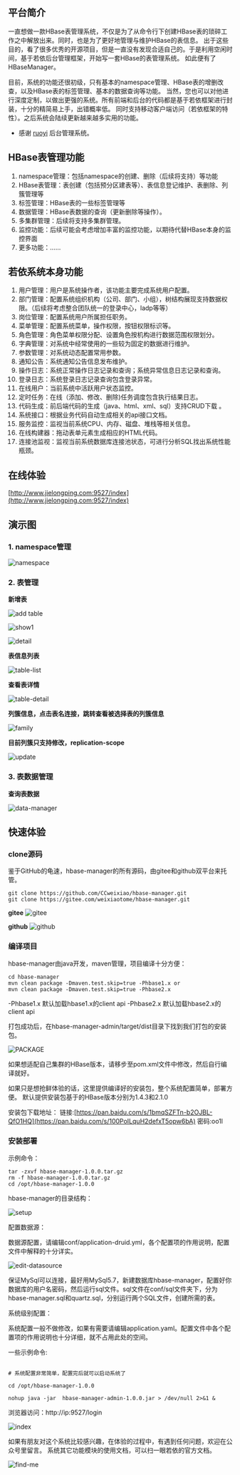 ## 平台简介

一直想做一款HBase表管理系统，不仅是为了从命令行下创建HBase表的琐碎工作之中解放出来。同时，也是为了更好地管理与维护HBase的表信息。 出于这些目的，看了很多优秀的开源项目，但是一直没有发现合适自己的。于是利用空闲时间，基于若依后台管理框架，开始写一套HBase的表管理系统。 如此便有了HBaseManager。

目前，系统的功能还很初级，只有基本的namespace管理、HBase表的增删改查，以及HBase表的标签管理、基本的数据查询等功能。 当然，您也可以对他进行深度定制，以做出更强的系统。所有前端和后台的代码都是基于若依框架进行封装，十分的精简易上手，出错概率低。 同时支持移动客户端访问（若依框架的特性）。之后系统会陆续更新越来越多实用的功能。

* 感谢 [ruoyi](https://ruoyi.vip/) 后台管理系统。

## HBase表管理功能

1. namespace管理：包括namespace的创建、删除（后续将支持）等功能
2. HBase表管理：表创建（包括预分区建表等）、表信息登记维护、表删除、列簇管理等
3. 标签管理：HBase表的一些标签管理等
4. 数据管理：HBase表数据的查询（更新删除等操作）。
5. 多集群管理：后续将支持多集群管理。
6. 监控功能：后续可能会考虑增加丰富的监控功能，以期待代替HBase本身的监控界面
7. 更多功能：......

## 若依系统本身功能

1.  用户管理：用户是系统操作者，该功能主要完成系统用户配置。
2.  部门管理：配置系统组织机构（公司、部门、小组），树结构展现支持数据权限。（后续将考虑整合团队统一的登录中心，ladp等等）
3.  岗位管理：配置系统用户所属担任职务。
4.  菜单管理：配置系统菜单，操作权限，按钮权限标识等。
5.  角色管理：角色菜单权限分配、设置角色按机构进行数据范围权限划分。
6.  字典管理：对系统中经常使用的一些较为固定的数据进行维护。
7.  参数管理：对系统动态配置常用参数。
8.  通知公告：系统通知公告信息发布维护。
9.  操作日志：系统正常操作日志记录和查询；系统异常信息日志记录和查询。
10. 登录日志：系统登录日志记录查询包含登录异常。
11. 在线用户：当前系统中活跃用户状态监控。
12. 定时任务：在线（添加、修改、删除)任务调度包含执行结果日志。
13. 代码生成：前后端代码的生成（java、html、xml、sql）支持CRUD下载 。
14. 系统接口：根据业务代码自动生成相关的api接口文档。
15. 服务监控：监视当前系统CPU、内存、磁盘、堆栈等相关信息。
16. 在线构建器：拖动表单元素生成相应的HTML代码。
17. 连接池监视：监视当前系统数据库连接池状态，可进行分析SQL找出系统性能瓶颈。

## 在线体验

[http://www.jielongping.com:9527/index](http://www.jielongping.com:9527/index)


## 演示图

### 1. namespace管理

![namespace](https://leo-jie-pic.oss-cn-beijing.aliyuncs.com/leo_blog/2020-08-23-091544.jpg)

### 2. 表管理

**新增表**

![add table](https://leo-jie-pic.oss-cn-beijing.aliyuncs.com/leo_blog/2020-08-23-094231.jpg)

![show1](https://leo-jie-pic.oss-cn-beijing.aliyuncs.com/leo_blog/2020-08-23-%E4%BC%81%E4%B8%9A%E5%BE%AE%E4%BF%A1%E6%88%AA%E5%9B%BE_d5d45db3-3db7-4396-99cb-42817367134f.png)


![detail](https://leo-jie-pic.oss-cn-beijing.aliyuncs.com/leo_blog/2020-08-23-%E4%BC%81%E4%B8%9A%E5%BE%AE%E4%BF%A1%E6%88%AA%E5%9B%BE_135c9aa0-c6d7-4764-93d7-e9b3ebee22bb.png)

**表信息列表**

![table-list](https://leo-jie-pic.oss-cn-beijing.aliyuncs.com/leo_blog/2020-08-23-094559.jpg)

**查看表详情**

![table-detail](https://leo-jie-pic.oss-cn-beijing.aliyuncs.com/leo_blog/2020-08-23-094734.jpg)

**列簇信息，点击表名连接，跳转查看被选择表的列簇信息**

![family](https://leo-jie-pic.oss-cn-beijing.aliyuncs.com/leo_blog/2020-08-23-094829.jpg)

**目前列簇只支持修改，replication-scope**

![update](https://leo-jie-pic.oss-cn-beijing.aliyuncs.com/leo_blog/2020-08-23-094910.jpg)

### 3. 表数据管理

**查询表数据**

![data-manager](https://leo-jie-pic.oss-cn-beijing.aliyuncs.com/leo_blog/2020-09-08-%E4%BC%81%E4%B8%9A%E5%BE%AE%E4%BF%A1%E6%88%AA%E5%9B%BE_39eb0382-0ce9-439e-91da-d84fa15857b1.png)

## 快速体验

### clone源码

鉴于GitHub的龟速，hbase-manager的所有源码，由gitee和github双平台来托管。

```shell script
git clone https://github.com/CCweixiao/hbase-manager.git
git clone https://gitee.com/weixiaotome/hbase-manager.git
```

**gitee**
![gitee](https://leo-jie-pic.oss-cn-beijing.aliyuncs.com/leo_blog/2020-09-08-135146.jpg)

**github**
![github](https://leo-jie-pic.oss-cn-beijing.aliyuncs.com/leo_blog/2020-09-08-135314.jpg)

### 编译项目

hbase-manager由java开发，maven管理，项目编译十分方便：

```shell script
cd hbase-manager
mvn clean package -Dmaven.test.skip=true -Phbase1.x or
mvn clean package -Dmaven.test.skip=true -Phbase2.x
```

-Phbase1.x 默认加载hbase1.x的client api
-Phbase2.x 默认加载hbase2.x的client api

打包成功后，在hbase-manager-admin/target/dist目录下找到我们打包的安装包。

![PACKAGE](https://leo-jie-pic.oss-cn-beijing.aliyuncs.com/leo_blog/2020-09-08-140715.jpg)

如果想适配自己集群的HBase版本，请移步至pom.xml文件中修改，然后自行编译就好。


如果只是想抢鲜体验的话，这里提供编译好的安装包，整个系统配置简单，部署方便。
默认提供安装包基于的HBase版本分别为1.4.3和2.1.0


安装包下载地址：
链接:[https://pan.baidu.com/s/1bmqSZFTn-b2OJBL-QfO1HQ](https://pan.baidu.com/s/100PoILquH2defxT5opw6bA) 密码:oo1l



### 安装部署

示例命令：

```shell
tar -zxvf hbase-manager-1.0.0.tar.gz
rm -f hbase-manager-1.0.0.tar.gz
cd /opt/hbase-manager-1.0.0
```

hbase-manager的目录结构：

![setup](https://leo-jie-pic.oss-cn-beijing.aliyuncs.com/leo_blog/2020-08-23-%E4%BC%81%E4%B8%9A%E5%BE%AE%E4%BF%A1%E6%88%AA%E5%9B%BE_1260dafb-008f-4241-aedb-80c4ca88ad29.png)

配置数据源：

数据源配置，请编辑conf/application-druid.yml，各个配置项的作用说明，配置文件中解释的十分详实。

![edit-datasource](https://leo-jie-pic.oss-cn-beijing.aliyuncs.com/leo_blog/2020-08-23-101850.jpg)

保证MySql可以连接，最好用MySql5.7，新建数据库hbase-manager，配置好你数据库的用户名密码，然后运行sql文件。sql文件在conf/sql文件夹下，分为hbase-manager.sql和quartz.sql，分别运行两个SQL文件，创建所需的表。

系统级别配置：

系统配置一般不做修改，如果有需要请编辑application.yaml。配置文件中各个配置项的作用说明也十分详细，就不占用此处的空间。

一些示例命令:


```shell

# 系统配置非常简单，配置完后就可以启动系统了

cd /opt/hbase-manager-1.0.0

nohup java -jar  hbase-manager-admin-1.0.0.jar > /dev/null 2>&1 &
```

浏览器访问：http://ip:9527/login

![index](https://leo-jie-pic.oss-cn-beijing.aliyuncs.com/leo_blog/2020-08-23-%E4%BC%81%E4%B8%9A%E5%BE%AE%E4%BF%A1%E6%88%AA%E5%9B%BE_cff58a9d-df31-4488-b222-2b00deb5156d.png)


如果有朋友对这个系统比较感兴趣，在体验的过程中，有遇到任何问题，欢迎在公众号里留言。
系统其它功能模块的使用文档，可以扫一眼若依的官方文档。

![find-me](https://leo-jie-pic.oss-cn-beijing.aliyuncs.com/leo_blog/2020-08-24-145842.jpg)

